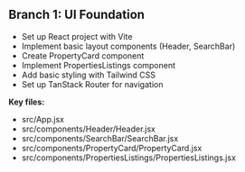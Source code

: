 ## Branch 1: UI Foundation
- Set up React project with Vite
- Implement basic layout components (Header, SearchBar)
- Create PropertyCard component
- Implement PropertiesListings component
- Add basic styling with Tailwind CSS
- Set up TanStack Router for navigation

**Key files:**
- src/App.jsx
- src/components/Header/Header.jsx
- src/components/SearchBar/SearchBar.jsx
- src/components/PropertyCard/PropertyCard.jsx
- src/components/PropertiesListings/PropertiesListings.jsx